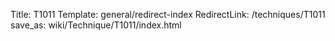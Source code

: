 Title: T1011
Template: general/redirect-index
RedirectLink: /techniques/T1011
save_as: wiki/Technique/T1011/index.html